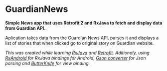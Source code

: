 GuardianNews
============
__Simple News app that uses Retrofit 2 and RxJava to fetch and display data from Guardian API.__

Aplication takes data from the Guardian News API, parses it and displays a list of stories that when clicked go to original story on Guardian website.



*This was created while learning [RxJava][1] and [Retrofit][2]. Aditionaly, using [RxAndroid][3] for RxJava bindings for Android, [Gson converter][4] for Json parsing and [ButterKnife][5] for view binding.*


[1]: https://github.com/ReactiveX/RxJava
[2]: https://github.com/square/retrofit	
[3]: https://github.com/ReactiveX/RxAndroid
[4]: https://github.com/google/gson
[5]: https://github.com/JakeWharton/butterknife



